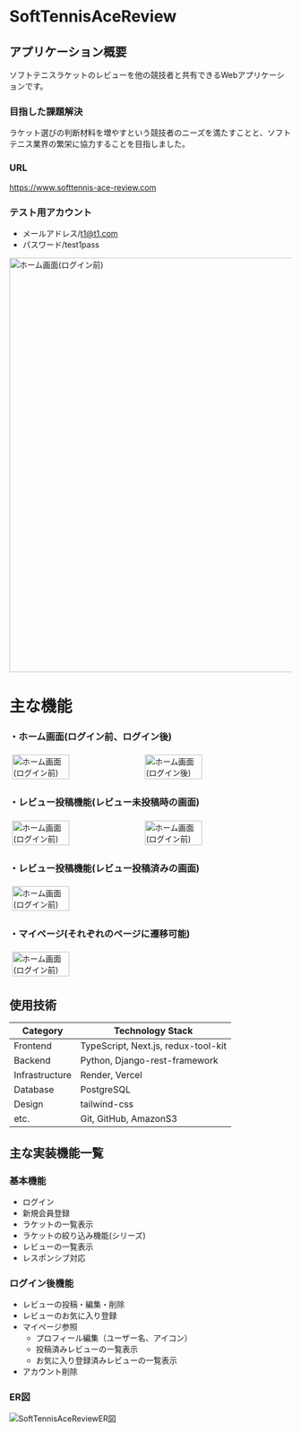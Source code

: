 # SoftTennisAceReview
## アプリケーション概要
ソフトテニスラケットのレビューを他の競技者と共有できるWebアプリケーションです。
### 目指した課題解決
ラケット選びの判断材料を増やすという競技者のニーズを満たすことと、ソフトテニス業界の繁栄に協力することを目指しました。

### URL
https://www.softtennis-ace-review.com
### テスト用アカウント
- メールアドレス/t1@t1.com
- パスワード/test1pass
<img width="740" alt="ホーム画面(ログイン前)" src="https://github.com/Sho-Kawa0501/SoftTennisAceReview/assets/120151638/341f12cb-6187-4e3c-8873-5addc16968f0">

# 主な機能
### ・ホーム画面(ログイン前、ログイン後)
<div style="display: flex; flex-wrap: wrap;">
  <img style="width: 45%; margin: 1%;" alt="ホーム画面(ログイン前)" 
    src="https://github.com/Sho-Kawa0501/SoftTennisAceReview/assets/120151638/341f12cb-6187-4e3c-8873-5addc16968f0">
  <img style="width: 45%; margin: 1%;"alt="ホーム画面(ログイン後)" 
    src="https://github.com/Sho-Kawa0501/shopping-site-json/assets/120151638/efadf2e1-6a69-4467-bce5-68e2202fb240">  
</div>



### ・レビュー投稿機能(レビュー未投稿時の画面)
<div style="display: flex; flex-wrap: wrap;">
 <img style="width: 45%; margin: 1%;" alt="ホーム画面(ログイン前)" 
  src="https://github.com/Sho-Kawa0501/shopping-site-json/assets/120151638/5a06c854-e16d-4685-a3f5-2ca2251a2d89">
 <img style="width: 45%; margin: 1%;" alt="ホーム画面(ログイン前)" 
  src="https://github.com/Sho-Kawa0501/shopping-site-json/assets/120151638/483604c7-ecdd-4d36-80b4-00d14ebfdf3e">
</div>

### ・レビュー投稿機能(レビュー投稿済みの画面)
<div style="display: flex; flex-wrap: wrap;">
 <img style="width: 45%; margin: 1%;" alt="ホーム画面(ログイン前)" 
  src="https://github.com/Sho-Kawa0501/shopping-site-json/assets/120151638/830a69d5-af92-4fcb-8fa4-4ab6c40dfc8d">
</div>

### ・マイページ(それぞれのページに遷移可能)
<div style="display: flex; flex-wrap: wrap;">
 <img style="width: 45%; margin: 1%;" alt="ホーム画面(ログイン前)" 
  src="https://github.com/Sho-Kawa0501/shopping-site-json/assets/120151638/9e78559d-5b47-4d1d-8ad2-2a32479c83ce">
</div>

## 使用技術
| Category          | Technology Stack                          |
| ----------------- | ----------------------------------------- |
| Frontend          | TypeScript, Next.js, redux-tool-kit       |
| Backend           | Python, Django-rest-framework             |
| Infrastructure    | Render, Vercel                            |
| Database          | PostgreSQL                                |
| Design            | tailwind-css                              |
| etc.              | Git, GitHub, AmazonS3                     |

## 主な実装機能一覧
### 基本機能
- ログイン
- 新規会員登録
- ラケットの一覧表示
- ラケットの絞り込み機能(シリーズ)
- レビューの一覧表示
- レスポンシブ対応
### ログイン後機能
- レビューの投稿・編集・削除
- レビューのお気に入り登録
- マイページ参照
  - プロフィール編集（ユーザー名、アイコン）
  - 投稿済みレビューの一覧表示
  - お気に入り登録済みレビューの一覧表示
- アカウント削除

### ER図
![SoftTennisAceReviewER図](https://github.com/Sho-Kawa0501/shopping-site-json/assets/120151638/1647bdfc-f147-4f13-9f47-83b6c82592a7)
